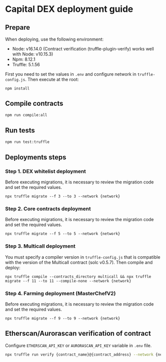 # Capital DEX deployment guide

## Prepare

When deploying, use the following environment:

- Node: v16.14.0  (Contract verification (truffle-plugin-verify) works well with Node: v10.15.3)
- Npm: 8.12.1  
- Truffle: 5.1.56

First you need to set the values in ```.env``` and configure network in ```truffle-config.js```. Then execute at the root:

```shell
npm install
```

## Compile contracts

```sh
npm run compile:all
```

## Run tests

```sh
npm run test:truffle
```

## Deployments steps

### Step 1. DEX whitelist deployment

Before executing migrations, it is necessary to review the migration code and set the required values.

```shell
npx truffle migrate --f 3 --to 3 --network {network}
```

### Step 2. Core contracts deployment

Before executing migrations, it is necessary to review the migration code and set the required values.

```shell
npx truffle migrate --f 5 --to 5 --network {network}
```

### Step 3. Multicall deployment

You must specify a compiler version in ```truffle-config.js``` that is compatible with the version of the Multicall contract (solc v0.5.7). Then compile and deploy:

```shell
npx truffle compile --contracts_directory multicall && npx truffle migrate --f 11 --to 11 --compile-none --network {network}
```

### Step 4. Farming deployment (MasterChefV2)

Before executing migrations, it is necessary to review the migration code and set the required values.

```shell
npx truffle migrate --f 9 --to 9 --network {network}
```

## Etherscan/Aurorascan verification of contract

Configure ```ETHERSCAN_API_KEY``` or ```AURORASCAN_API_KEY``` variable in ```.env``` file.

```bash
npx truffle run verify {contract_name}@{contract_address} --network {network}
```

